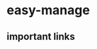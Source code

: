 # easy-manage

## important links

[Praca inżynierska]: https://docs.google.com/document/d/152ciI7MKFu_sy3RFR4vye-7bya57rnhDH_31ukkLVow/edit#


